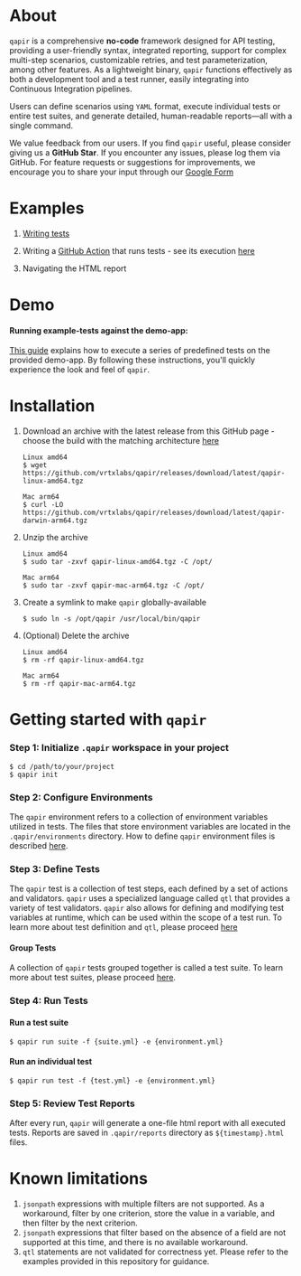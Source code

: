 # About

`qapir` is a comprehensive **no-code** framework designed for API testing, providing a user-friendly syntax, integrated reporting, support for complex multi-step scenarios, customizable retries, and test parameterization, among other features.
As a lightweight binary, `qapir` functions effectively as both a development tool and a test runner, easily integrating into Continuous Integration pipelines.

Users can define scenarios using `YAML` format, execute individual tests or entire test suites, and generate detailed, human-readable reports—all with a single command.

We value feedback from our users. If you find `qapir` useful, please consider giving us a **GitHub Star**. If you encounter any issues, please log them via GitHub. For feature requests or suggestions for improvements, we encourage you to share your input through our [Google Form](https://docs.google.com/forms/d/1iZr6E6cSbttzenNjJW8YvkisTbGpYAzKa0HD6bhzYqc)

# Examples

1. [Writing tests](https://github.com/k-bert/kutlet/tree/main/.qapir)

2. Writing a [GitHub Action](https://github.com/k-bert/kutlet/blob/main/.github/workflows/qapir-demo.yml) that runs tests - see its execution [here](https://github.com/k-bert/kutlet/actions/runs/10801244193)

3. Navigating the HTML report
   

# Demo
#### Running example-tests against the demo-app: 
[This guide](docs/Demo.md) explains how to execute a series of predefined tests on the provided demo-app. By following these instructions, you'll quickly experience the look and feel of `qapir`.


# Installation
1. Download an archive with the latest release from this GitHub page - choose the build with the matching architecture [here](https://github.com/k-bert/kutlet/releases/tag/latest)
   ```
   Linux amd64
   $ wget https://github.com/vrtxlabs/qapir/releases/download/latest/qapir-linux-amd64.tgz
   ```
   
   ```
   Mac arm64
   $ curl -LO https://github.com/vrtxlabs/qapir/releases/download/latest/qapir-darwin-arm64.tgz
   ```
    
2. Unzip the archive
   ```
   Linux amd64
   $ sudo tar -zxvf qapir-linux-amd64.tgz -C /opt/
   ```

   ```
   Mac arm64
   $ sudo tar -zxvf qapir-mac-arm64.tgz -C /opt/
   ```

3. Create a symlink to make `qapir` globally-available
   ```
   $ sudo ln -s /opt/qapir /usr/local/bin/qapir
   ```
   
4. (Optional) Delete the archive
   ```
   Linux amd64
   $ rm -rf qapir-linux-amd64.tgz
   ```

   ```
   Mac arm64
   $ rm -rf qapir-mac-arm64.tgz
   ``` 

# Getting started with `qapir`

### Step 1: Initialize `.qapir` workspace in your project
```
$ cd /path/to/your/project
$ qapir init
```

### Step 2: Configure Environments
The `qapir` environment refers to a collection of environment variables utilized in tests. 
The files that store environment variables are located in the `.qapir/environments` directory.
How to define `qapir` environment files is described [here](docs/Environment.md).

### Step 3: Define Tests
The `qapir` test is a collection of test steps, each defined by a set of actions and validators. 
`qapir` uses a specialized language called `qtl` that provides a variety of test validators. 
`qapir` also allows for defining and modifying test variables at runtime, which can be used within the scope of a test run.
To learn more about test definition and `qtl`, please proceed [here](docs/Test.md)

#### Group Tests
A collection of `qapir` tests grouped together is called a test suite.
To learn more about test suites, please proceed [here](docs/Test.md/#suite).


### Step 4: Run Tests
#### Run a test suite
```
$ qapir run suite -f {suite.yml} -e {environment.yml}
```
#### Run an individual test
```
$ qapir run test -f {test.yml} -e {environment.yml}
```

### Step 5: Review Test Reports
After every run, `qapir` will generate a one-file html report with all executed tests. 
Reports are saved in `.qapir/reports` directory as `${timestamp}.html` files.

# Known limitations

1. `jsonpath` expressions with multiple filters are not supported. As a workaround, filter by one criterion, store the value in a variable, and then filter by the next criterion.
2. `jsonpath` expressions that filter based on the absence of a field are not supported at this time, and there is no available workaround. 
3. `qtl` statements are not validated for correctness yet. Please refer to the examples provided in this repository for guidance.
